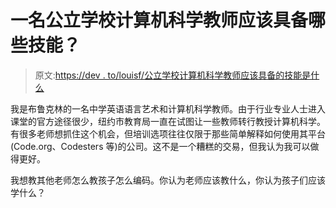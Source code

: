 # 一名公立学校计算机科学教师应该具备哪些技能？

> 原文:[https://dev . to/louisf/公立学校计算机科学教师应该具备的技能是什么](https://dev.to/louisf/what-are-the-skills-that-a-public-school-computer-science-teacher-should-possess)

我是布鲁克林的一名中学英语语言艺术和计算机科学教师。由于行业专业人士进入课堂的官方途径很少，纽约市教育局一直在试图让一些教师转行教授计算机科学。有很多老师想抓住这个机会，但培训选项往往仅限于那些简单解释如何使用其平台(Code.org、Codesters 等)的公司。这不是一个糟糕的交易，但我认为我可以做得更好。

我想教其他老师怎么教孩子怎么编码。你认为老师应该教什么，你认为孩子们应该学什么？